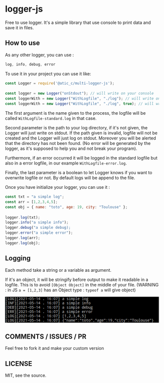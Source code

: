 # logger-js

Free to use logger. It's a simple library that use console to print data and save it in files.

## How to use

As any other logger, you can use :

```js
log, info, debug, error 
```

To use it in your project you can use it like:

```js
const Logger = require('@atic_c/multi-logger-js');

const logger = new Logger("onStdout"); // will write on your console
const loggerWith = new Logger("WithLogfile", "./log"); // will write on your console and save in a logfile
const loggerWith = new Logger("WithLogfile", "./log", true); // will write on your console and save in a logfile (truncate it if it already exists)
```

The first argument is the name given to the process, the logfile will be called `WithLogfile-standard.log` in that case.

Second parameter is the path to your log directory, if it's not given, the Logger will just write on stdout. If the path given is invalid, logfile will not be created and the Logger will just log on stdout. Moreover you will be alerted that the directory has not been found. (No error will be generated by the logger, as it's supposed to help you and not break your program).

Furthermore, if an error occurred it will be logged in the standard logfile but also in a error logfile, in our example `WithLogfile-error.log`.

Finally, the last parameter is a boolean to let Logger knows if you want to overwrite logfile or not. By default logs will be append to the file.

Once you have initialize your logger, you can use it :

```js
const txt = "a simple log";
const arr = [1,2,3,4,5];
const obj = { name: "toto", age: 19, city: "Toulouse" };

logger.log(txt);
logger.info("a simple info");
logger.debug("a simple debug);
logger.error("a simple error");
logger.log(arr);
logger.log(obj);
```

## Logging

Each method take a string or a variable as argument.

If it's an object, it will be stringify before output to make it readable in a logfile. This is to avoid `[Object Object]` in the middle of your file. (WARNING : in JS `a = [1,2,3]` has an Object type : `typeof a` will give object)

![log example](https://github.com/calvetalex/logger-js/blob/main/.images/output.png)

## COMMENTS / ISSUES / PR

Feel free to fork it and make your custom version

## LICENSE

MIT, see the source.
